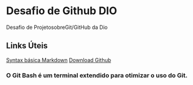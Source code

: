 # Desafio de Github DIO
Desafio de ProjetosobreGit/GitHub da Dio

## Links Úteis
[Syntax básica Markdown](markdownguide.org/basic-syntax)
[Download Github](https://git-scm.com/downloads)

### O Git Bash é um terminal extendido para otimizar o uso do Git.
